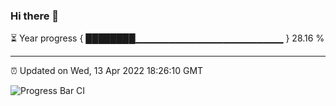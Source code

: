 ### Hi there 👋

⏳ Year progress { ████████▁▁▁▁▁▁▁▁▁▁▁▁▁▁▁▁▁▁▁▁▁▁ } 28.16 %

---

⏰ Updated on Wed, 13 Apr 2022 18:26:10 GMT

![Progress Bar CI](https://github.com/ZhaoGui/ZhaoGui/workflows/Progress%20Bar%20CI/badge.svg)
